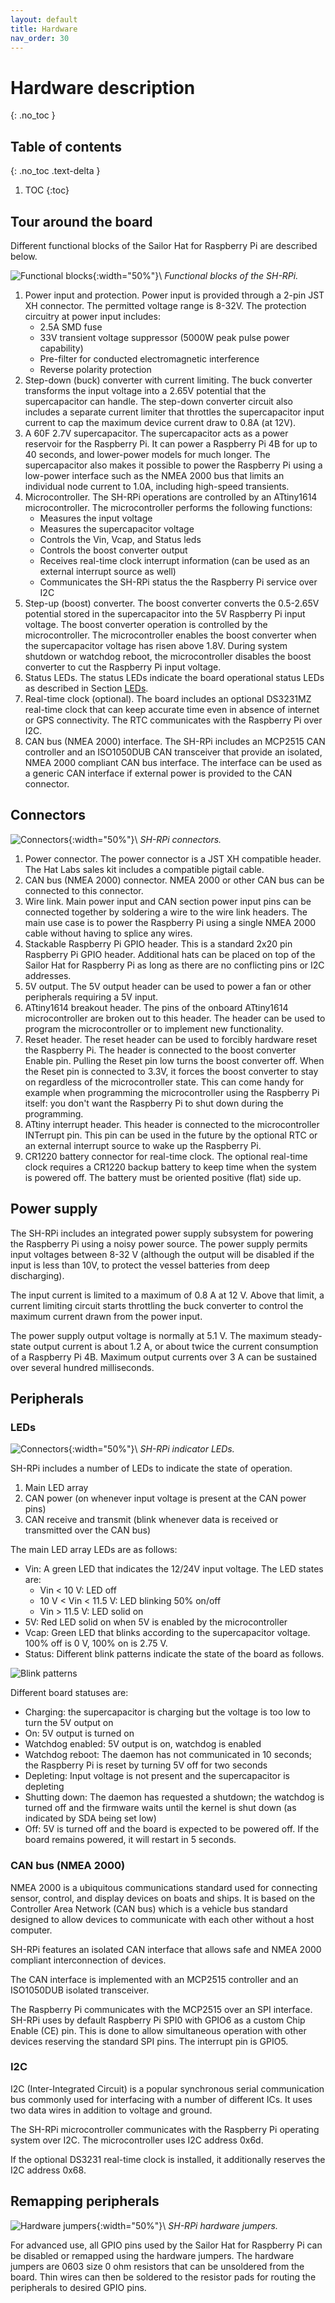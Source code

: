 ```yaml
---
layout: default
title: Hardware
nav_order: 30
---
```




# Hardware description
{: .no_toc }

## Table of contents
{: .no_toc .text-delta }

1. TOC
{:toc}

## Tour around the board

Different functional blocks of the Sailor Hat for Raspberry Pi are described below.

![Functional blocks](assets/SH-RPi-1.0.0-func.jpg "Functional blocks"){:width="50%"}\\
*Functional blocks of the SH-RPi.*

1.  Power input and protection. 
    Power input is provided through a 2-pin JST XH connector.
    The permitted voltage range is 8-32V.
    The protection circuitry at power input includes:
    - 2.5A SMD fuse
    - 33V transient voltage suppressor (5000W peak pulse power capability)
    - Pre-filter for conducted electromagnetic interference
    - Reverse polarity protection
2.  Step-down (buck) converter with current limiting.
    The buck converter transforms the input voltage into a 2.65V potential that the supercapacitor can handle.
    The step-down converter circuit also includes a separate current limiter that throttles the supercapacitor input current to cap the maximum device current draw to 0.8A (at 12V).
3.  A 60F 2.7V supercapacitor.
    The supercapacitor acts as a power reservoir for the Raspberry Pi.
    It can power a Raspberry Pi 4B for up to 40 seconds, and lower-power models for much longer.
    The supercapacitor also makes it possible to power the Raspberry Pi using a low-power interface such as the NMEA 2000 bus that limits an individual node current to 1.0A, including high-speed transients.
4.  Microcontroller.
    The SH-RPi operations are controlled by an ATtiny1614 microcontroller.
    The microcontroller performs the following functions:
    - Measures the input voltage
    - Measures the supercapacitor voltage
    - Controls the Vin, Vcap, and Status leds
    - Controls the boost converter output
    - Receives real-time clock interrupt information (can be used as an external interrupt source as well)
    - Communicates the SH-RPi status the the Raspberry Pi service over I2C
5.  Step-up (boost) converter.
    The boost converter converts the 0.5-2.65V potential stored in the supercapacitor into the 5V Raspberry Pi input voltage.
    The boost converter operation is controlled by the microcontroller. The microcontroller enables the boost converter when the supercapacitor voltage has risen above 1.8V.
    During system shutdown or watchdog reboot, the microcontroller disables the boost converter to cut the Raspberry Pi input voltage.
6.  Status LEDs.
    The status LEDs indicate the board operational status LEDs as described in Section [LEDs](#sec_leds).
7.  Real-time clock (optional).
    The board includes an optional DS3231MZ real-time clock that can keep accurate time even in absence of internet or GPS connectivity.
    The RTC communicates with the Raspberry Pi over I2C.
8.  CAN bus (NMEA 2000) interface.
    The SH-RPi includes an MCP2515 CAN controller and an ISO1050DUB CAN transceiver that provide an isolated, NMEA 2000 compliant CAN bus interface. The interface can be used as a generic CAN interface if external power is provided to the CAN connector.

## Connectors

![Connectors](assets/SH-RPi-1.0.0-conx.jpg "Connectors"){:width="50%"}\\
*SH-RPi connectors.*

1. Power connector.
   The power connector is a JST XH compatible header.
   The Hat Labs sales kit includes a compatible pigtail cable.
2. CAN bus (NMEA 2000) connector.
   NMEA 2000 or other CAN bus can be connected to this connector.
3. Wire link.
   Main power input and CAN section power input pins can be connected together by soldering a wire to the wire link headers.
   The main use case is to power the Raspberry Pi using a single NMEA 2000 cable without having to splice any wires.
4. Stackable Raspberry Pi GPIO header.
   This is a standard 2x20 pin Raspberry Pi GPIO header. Additional hats can be placed on top of the Sailor Hat for Raspberry Pi as long as there are no conflicting pins or I2C addresses.
5. 5V output.
   The 5V output header can be used to power a fan or other peripherals requiring a 5V input.
6. ATtiny1614 breakout header.
   The pins of the onboard ATtiny1614 microcontroller are broken out to this header.
   The header can be used to program the microcontroller or to implement new functionality.
7. Reset header.
   The reset header can be used to forcibly hardware reset the Raspberry Pi.
   The header is connected to the boost converter Enable pin.
   Pulling the Reset pin low turns the boost converter off.
   When the Reset pin is connected to 3.3V, it forces the boost converter to stay on regardless of the microcontroller state.
   This can come handy for example when programming the microcontroller using the Raspberry Pi itself: you don't want the Raspberry Pi to shut down during the programming.
8. ATtiny interrupt header.
   This header is connected to the microcontroller INTerrupt pin. This pin can be used in the future by the optional RTC or an external interrupt source to wake up the Raspberry Pi.
9. CR1220 battery connector for real-time clock.
   The optional real-time clock requires a CR1220 backup battery to keep time when the system is powered off.
   The battery must be oriented positive (flat) side up.

## Power supply

The SH-RPi includes an integrated power supply subsystem for powering the Raspberry Pi using a noisy power source.
The power supply permits input voltages between 8-32 V (although the output will be disabled if the input is less than 10V, to protect the vessel batteries from deep discharging).

The input current is limited to a maximum of 0.8 A at 12 V.
Above that limit, a current limiting circuit starts throttling the buck converter to control the maximum current drawn from the power input.

The power supply output voltage is normally at 5.1 V.
The maximum steady-state output current is about 1.2 A, or about twice the current consumption of a Raspberry Pi 4B. Maximum output currents over 3 A can be sustained over several hundred milliseconds.

## Peripherals

### LEDs
<a name="sec_leds"></a>

![Connectors](assets/SH-RPi-1.0.0-leds.jpg "Connectors"){:width="50%"}\\
*SH-RPi indicator LEDs.*

SH-RPi includes a number of LEDs to indicate the state of operation.

1. Main LED array
2. CAN power (on whenever input voltage is present at the CAN power pins)
3. CAN receive and transmit (blink whenever data is received or transmitted over the CAN bus)

The main LED array LEDs are as follows:

- Vin: A green LED that indicates the 12/24V input voltage. The LED states are:
   * Vin < 10 V: LED off
   * 10 V < Vin < 11.5 V: LED blinking 50% on/off
   * Vin > 11.5 V: LED solid on
- 5V: Red LED solid on when 5V is enabled by the microcontroller
- Vcap: Green LED that blinks according to the supercapacitor voltage. 100% off is 0 V, 100% on is 2.75 V.
- Status: Different blink patterns indicate the state of the board as follows.

![Blink patterns](assets/blink_patterns.png "Blink patterns")

Different board statuses are:
- Charging: the supercapacitor is charging but the voltage is too low to turn the 5V output on
- On: 5V output is turned on
- Watchdog enabled: 5V output is on, watchdog is enabled
- Watchdog reboot: The daemon has not communicated in 10 seconds; the Raspberry Pi is reset by turning 5V off for two seconds
- Depleting: Input voltage is not present and the supercapacitor is depleting
- Shutting down: The daemon has requested a shutdown; the watchdog is turned off and the firmware waits until the kernel is shut down (as indicated by SDA being set low)
- Off: 5V is turned off and the board is expected to be powered off. If the board remains powered, it will restart in 5 seconds.

### CAN bus (NMEA 2000)

NMEA 2000 is a ubiquitous communications standard used for connecting sensor, control, and display devices on boats and ships.
It is based on the Controller Area Network (CAN bus) which is a vehicle bus standard designed to allow devices to communicate with each other without a host computer.

SH-RPi features an isolated CAN interface that allows safe and NMEA 2000 compliant interconnection of devices.

The CAN interface is implemented with an MCP2515 controller and an ISO1050DUB isolated transceiver.

The Raspberry Pi communicates with the MCP2515 over an SPI interface. SH-RPi uses by default Raspberry Pi SPI0 with GPIO6 as a custom Chip Enable (CE) pin. This is done to allow simultaneous operation with other devices reserving the standard SPI pins. The interrupt pin is GPIO5.

### I2C

I2C (Inter-Integrated Circuit) is a popular synchronous serial communication bus commonly used for interfacing with a number of different ICs.
It uses two data wires in addition to voltage and ground.

The SH-RPi microcontroller communicates with the Raspberry Pi operating system over I2C. The microcontroller uses I2C address 0x6d.

If the optional DS3231 real-time clock is installed, it additionally reserves the I2C address 0x68. 

## Remapping peripherals

![Hardware jumpers](assets/SH-RPi-1.0.0-jumpers.jpg "Hardware jumpers"){:width="50%"}\\
*SH-RPi hardware jumpers.*

For advanced use, all GPIO pins used by the Sailor Hat for Raspberry Pi can be disabled or remapped using the hardware jumpers.
The hardware jumpers are 0603 size 0 ohm resistors that can be unsoldered from the board. Thin wires can then be soldered to the resistor pads for routing the peripherals to desired GPIO pins.